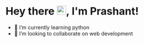 
# Hey there <img src="https://media.giphy.com/media/hvRJCLFzcasrR4ia7z/giphy.gif" width="25px">, I'm Prashant!



- 🌱 I’m currently learning python
- 👯 I’m looking to collaborate on web development

